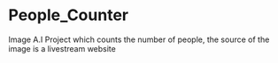 # People_Counter
Image A.I Project which counts the number of people, the source of the image is a livestream website
